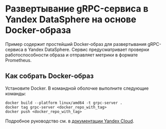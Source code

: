 # Развертывание gRPC-сервиса в Yandex DataSphere на основе Docker-образа

Пример содержит простейший Docker-образ для развертывания gRPC-сервиса в Yandex DataSphere. Сервис предусматривает проверки работоспособности образа и отправляет метрики в формате Prometheus. 

## Как собрать Docker-образ

Установите Docker. В командной оболочке выполните следующие команды:

```
docker build --platform linux/amd64 -t grpc-server .
docker tag grpc-server <docker_repo_with_tag>
docker push <docker_repo_with_tag>
```

Подробное руководство см. в [документации Yandex Cloud](https://cloud.yandex.ru/ru/docs/datasphere/tutorials/grpc-node).

